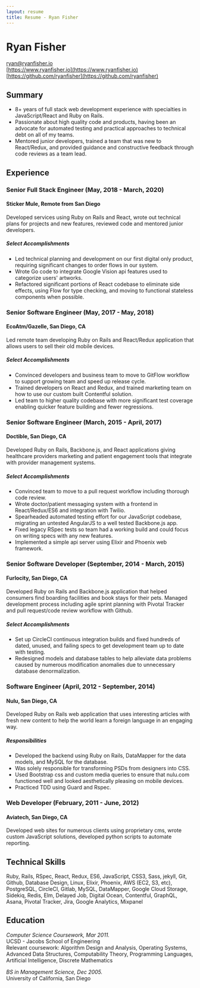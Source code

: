 ```yaml
---
layout: resume
title: Resume - Ryan Fisher
---
```


Ryan Fisher
===========
ryan@ryanfisher.io  
[https://www.ryanfisher.io](https://www.ryanfisher.io)<br />
[https://github.com/ryanfisher](https://github.com/ryanfisher)

Summary
-------
- 8+ years of full stack web development experience with specialties in JavaScript/React and Ruby on Rails.
- Passionate about high quality code and products, having been an advocate for automated testing and practical approaches to technical debt on all of my teams.
- Mentored junior developers, trained a team that was new to React/Redux, and provided guidance and constructive feedback through code reviews as a team lead.

Experience
----------
### Senior Full Stack Engineer (May, 2018 - March, 2020)
#### Sticker Mule, Remote from San Diego

Developed services using Ruby on Rails and React, wrote out technical plans for projects and new features, reviewed code and mentored junior developers.

##### Select Accomplishments
- Led technical planning and development on our first digital only product, requiring significant changes to order flows in our system.
- Wrote Go code to integrate Google Vision api features used to categorize users' artworks.
- Refactored significant portions of React codebase to eliminate side effects, using Flow for type checking, and moving to functional stateless components when possible.

### Senior Software Engineer (May, 2017 - May, 2018)
#### EcoAtm/Gazelle, San Diego, CA

Led remote team developing Ruby on Rails and React/Redux application that allows users to sell their old mobile devices.

##### Select Accomplishments
- Convinced developers and business team to move to GitFlow workflow to support growing team and speed up release cycle.
- Trained developers on React and Redux, and trained marketing team on how to use our custom built Contentful solution.
- Led team to higher quality codebase with more significant test coverage enabling quicker feature building and fewer regressions.

### Senior Software Engineer (March, 2015 - April, 2017)
#### Doctible, San Diego, CA

Developed Ruby on Rails, Backbone.js, and React applications giving healthcare providers marketing and patient engagement tools that integrate with provider management systems.

##### Select Accomplishments
- Convinced team to move to a pull request workflow including thorough code review.
- Wrote doctor/patient messaging system with a frontend in React/Redux/ES6 and integration with Twilio.
- Spearheaded automated testing effort for our JavaScript codebase, migrating an untested AngularJS to a well tested Backbone.js app.
- Fixed legacy RSpec tests so team had a working build and could focus on writing specs with any new features.
- Implemented a simple api server using Elixir and Phoenix web framework.

### Senior Software Developer (September, 2014 - March, 2015)
#### Furlocity, San Diego, CA

Developed Ruby on Rails and Backbone.js application that helped consumers find boarding facilities and book stays for their pets. Managed development process including agile sprint planning with Pivotal Tracker and pull request/code review workflow with Github.

##### Select Accomplishments
- Set up CircleCI continuous integration builds and fixed hundreds of dated, unused, and failing specs to get development team up to date with testing.
- Redesigned models and database tables to help alleviate data problems caused by numerous modification anomalies due to unnecessary database denormalization.

### Software Engineer (April, 2012 - September, 2014)
#### Nulu, San Diego, CA

Developed Ruby on Rails web application that uses interesting articles with fresh new content to help the world learn a foreign language in an engaging way.

##### Responsibilities
- Developed the backend using Ruby on Rails, DataMapper for the data models, and MySQL for the database.
- Was solely responsible for transforming PSDs from designers into CSS.
- Used Bootstrap css and custom media queries to ensure that nulu.com functioned well and looked aesthetically pleasing on mobile devices.
- Practiced TDD using Guard and Rspec.

### Web Developer (February, 2011 - June, 2012)
#### Aviatech, San Diego, CA

Developed web sites for numerous clients using proprietary cms, wrote custom JavaScript solutions, developed python scripts to automate reporting.

Technical Skills
----------------

Ruby, Rails, RSpec, React, Redux, ES6, JavaScript, CSS3, Sass, jekyll, Git, Github, Database Design, Linux, Elixir, Phoenix, AWS (EC2, S3, etc), PostgreSQL, CircleCI, Gitlab, MySQL, DataMapper, Google Cloud Storage, Sidekiq, Redis, Elm, Delayed Job, Digital Ocean, Contentful, GraphQL, Asana, Pivotal Tracker, Jira, Google Analytics, Mixpanel


Education
---------
*Computer Science Coursework, Mar 2011.*  
UCSD - Jacobs School of Engineering  
Relevant coursework: Algorithm Design and Analysis, Operating Systems, Advanced Data Structures, Computability Theory, Programming Languages, Artificial Intelligence, Discrete Mathematics

*BS in Management Science, Dec 2005.*  
University of California, San Diego
